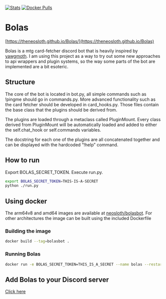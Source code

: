 [![Stats](https://img.shields.io/badge/discord-177%20servers%2012271%20unique%20users-blue.svg)](https://discordapp.com/oauth2/authorize?client_id=245372541915365377&scope=bot&permissions=0)
[![Docker Pulls](https://img.shields.io/docker/pulls/neosloth/bolasbot.svg)](https://hub.docker.com/r/neosloth/bolasbot)


# Bolas

[https://theneosloth.github.io/Bolas/](https://theneosloth.github.io/Bolas)


Bolas is a mtg card-fetcher discord bot that is heavily inspired by [yawgmoth](https://github.com/Lerker3/yawgmoth). I am using this project as a way to try out some new approaches to api wrappers and plugin systems, so the way some parts of the bot are implemented are a bit esoteric.

## Structure

The core of the bot is located in bot.py, all simple commands such as !pingme should go in commands.py. More advanced functionality such as the card fetcher should be developed in card_hooks.py. Those files contain the base class that the plugins should be derived from.

The plugins are loaded through a metaclass called PluginMount. Every class derived from PluginMount will be automatically loaded and added to either the self.chat_hook or self.commands variables.

The docstring for each one of the plugins are all concatenated together and can be displayed with the hardcoded “!help” command.

## How to run

Export BOLAS_SECRET_TOKEN. Execute run.py.

```sh
export BOLAS_SECRET_TOKEN=THIS-IS-A-SECRET
python ./run.py

```

## Using docker

The arm64v8 and amd64 images are available at [neosloth/bolasbot](https://hub.docker.com/r/neosloth/bolasbot). For other architectures the image can be built using the included Dockerfile

### Building the image

``` sh
docker build --tag=bolasbot .
```

### Running Bolas

``` sh
docker run -e BOLAS_SECRET_TOKEN=THIS_IS_A_SECRET --name bolas --restart unless-stopped bolasbot

```

## Add Bolas to your Discord server

[Click here](https://discordapp.com/oauth2/authorize?client_id=245372541915365377&scope=bot&permissions=0)
